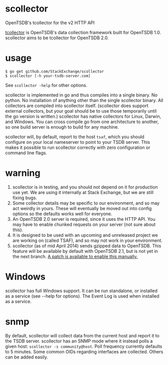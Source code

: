 # scollector

OpenTSDB's tcollector for the v2 HTTP API

[tcollector](https://github.com/OpenTSDB/tcollector) is OpenTSDB's data collection framework built for OpenTSDB 1.0. scollector aims to be tcollector for OpenTSDB 2.0.

# usage

```
$ go get github.com/StackExchange/scollector
$ scollector [-h your-tsdb-server.com]
```

See `scollector -help` for other options.

scollector is implemented in go and thus compiles into a single binary. No python. No installation of anything other than the single scollector binary. All collectors are compiled into scollector itself. (scollector does support external collectors, but your goal should be to use those temporarily until the go version is written.) scollector has native collectors for Linux, Darwin, and Windows. You can cross compile go from one architecture to another, so one build server is enough to build for any machine.

scollector will, by default, report to the host `tsaf`, which you should configure on your local nameserver to point to your TSDB server. This makes it possible to run scollector correctly with zero configuration or command line flags.

# warning

1. scollector is in testing, and you should not depend on it for production use yet. We are using it internally at Stack Exchange, but we are still fixing bugs.
1. Some collector details may be specific to our environment, and so may act weirdly in yours. These will eventually be moved out into config options so the defaults works well for everyone.
1. An OpenTSDB 2.0 server is required, since it uses the HTTP API. You may have to enable chunked requests on your server (not sure about this).
1. It is designed to be used with an upcoming and unreleased project we are working on (called TSAF), and so may not work in your environment.
1. scollector (as of mid April 2014) sends gzipped data to OpenTSDB. This feature will be available by default with OpenTSDB 2.1, but is not yet in the next branch. [A patch is available to enable this manually.](https://groups.google.com/forum/#!topic/opentsdb/JQ7azVR5x_g)

# Windows

scollector has full Windows support. It can be run standalone, or installed as a service (see --help for options). The Event Log is used when installed as a service.

# snmp

By default, scollector will collect data from the current host and report it to the TSDB server. scollector has an SNMP mode where it instead polls a given host: `scollector -s community@host`. Poll frequency currently defaults to 5 minutes. Some common OIDs regarding interfaces are collected. Others can be added easily.

